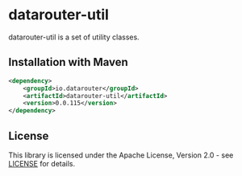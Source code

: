 # datarouter-util

datarouter-util is a set of utility classes.


## Installation with Maven

```xml
<dependency>
	<groupId>io.datarouter</groupId>
	<artifactId>datarouter-util</artifactId>
	<version>0.0.115</version>
</dependency>
```

## License

This library is licensed under the Apache License, Version 2.0 - see [LICENSE](../LICENSE) for details.
